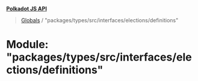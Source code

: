 **[Polkadot JS API](../README.md)**

> [Globals](../globals.md) / "packages/types/src/interfaces/elections/definitions"

# Module: "packages/types/src/interfaces/elections/definitions"
